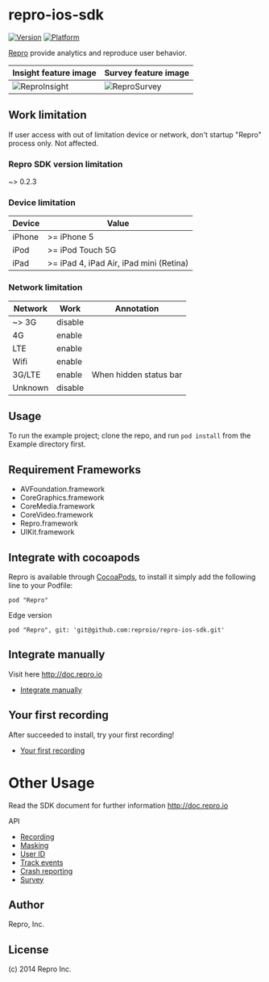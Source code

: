 repro-ios-sdk
=============

[![Version](http://cocoapod-badges.herokuapp.com/v/Repro/badge.png)](http://cocoadocs.org/docsets/Repro)
[![Platform](http://cocoapod-badges.herokuapp.com/p/Repro/badge.png)](http://cocoadocs.org/docsets/Repro)

[Repro](https://www.repro.io) provide analytics and reproduce user behavior.

Insight feature image | Survey feature image
--- | ---
![ReproInsight](assets/insight/ReproInsight.gif) | ![ReproSurvey](assets/survey/ReproSurvey.gif)

## Work limitation

If user access with out of limitation device or network,
don't startup "Repro" process only. Not affected.

### Repro SDK version limitation

~> 0.2.3

### Device limitation

Device | Value
------ | -----
iPhone | >= iPhone 5
iPod   | >= iPod Touch 5G
iPad   | >= iPad 4, iPad Air, iPad mini (Retina)

### Network limitation

Network | Work    | Annotation
------  | ----    | ----------
~> 3G   | disable |
4G      | enable  |
LTE     | enable  |
Wifi    | enable  |
3G/LTE  | enable  | When hidden status bar
Unknown | disable |

## Usage

To run the example project; clone the repo, and run `pod install` from the Example directory first.

## Requirement Frameworks

* AVFoundation.framework
* CoreGraphics.framework
* CoreMedia.framework
* CoreVideo.framework
* Repro.framework
* UIKit.framework

## Integrate with cocoapods

Repro is available through [CocoaPods](http://cocoapods.org), to install
it simply add the following line to your Podfile:

    pod "Repro"

Edge version

    pod "Repro", git: 'git@github.com:reproio/repro-ios-sdk.git'

## Integrate manually

Visit here <http://doc.repro.io>

- [Integrate manually](http://doc.repro.io/integration/native##integrate-manually)

## Your first recording

After succeeded to install, try your first recording!

- [Your first recording](http://doc.repro.io/integration/native##your-first-recording)

# Other Usage

Read the SDK document for further information <http://doc.repro.io>

API

- [Recording](http://doc.repro.io/ios/api/screen-recording/)
- [Masking](http://doc.repro.io/ios/api/masking/)
- [User ID](http://doc.repro.io/ios/api/user-id/)
- [Track events](http://doc.repro.io/ios/api/track/)
- [Crash reporting](http://doc.repro.io/ios/api/crash-reporting/)
- [Survey](http://doc.repro.io/ios/api/survey/)

## Author

Repro, Inc.

## License

(c) 2014 Repro Inc.



